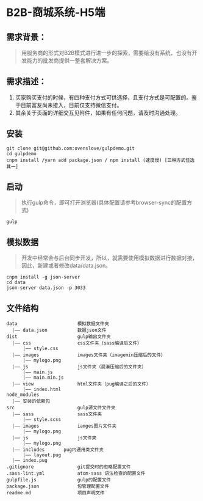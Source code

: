 # B2B-商城系统-H5端

## 需求背景：
> 用服务商的形式对B2B模式进行进一步的探索，需要给没有系统，也没有开发能力的批发商提供一整套解决方案。

## 需求描述：
1. 买家购买支付的时候，有四种支付方式可供选择，且支付方式是可配置的。鉴于目前富友尚未接入，目前仅支持微信支付。
2. 其余关于页面的详细交互见附件，如果有任何问题，请及时沟通处理。

## 安装

```
git clone git@github.com:ovenslove/gulpdemo.git
cd gulpdemo
cnpm install /yarn add package.json / npm install (速度慢) [三种方式任选其一]
```

## 启动

> 执行gulp命令，即可打开浏览器(具体配置请参考browser-sync的配置方式)

```
gulp
```

## 模拟数据

> 开发中经常会与后台同步开发，所以，就需要使用模拟数据进行数据对接，因此，新建或者修改data/data.json。

```
cnpm install -g json-server
cd data
json-server data.json -p 3033
```

## 文件结构

```
data                      模拟数据文件夹
  |—— data.json           数据json文件
dist                      gulp输出文件夹
  |—— css                 css文件夹（sass编译后文件）
      |—— style.css
  |—— images              images文件夹（imagemin压缩后的文件）
      |—— mylogo.png
  |—— js                  js文件夹（混淆压缩后的文件夹）
      |—— main.js
      |—— main.min.js
  |—— view                html文件夹（pug编译之后的文件）
      |—— index.html
node_modules
  |—— 安装的依赖包
src                       gulp源文件文件夹
  |—— sass                sass文件夹
      |—— style.scss
  |—— images              iamges图片文件夹
      |—— mylogo.png
  |—— js                  js文件夹
      |—— mylogo.png
  |—— includes       pug内通用类文件夹
      |—— layout.pug
  |—— index.pug
.gitignore                git提交时的忽略配置文件
.sass-lint.yml            atom-sass 语法检查的配置文件
gulpfile.js               gulp的配置文件
package.json              包管理配置文件
readme.md                 项目声明文件
```
